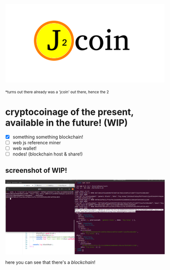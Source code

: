 
<p align="center">
  <img src="./README/j2coin2.png"/>
</p>

<sub>*turns out there already was a 'jcoin' out there, hence the 2</sub>

# cryptocoinage of the present, available in the future! (WIP)

- [x] something something blockchain!
- [ ] web js reference miner
- [ ] web wallet!
- [ ] nodes! (blockchain host & share!)

## screenshot of WIP! 

<p align="center">
  <img src="./README/wip0.png"/>
</p>

here you can see that there's a _blockchain_!
